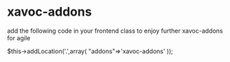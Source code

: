 xavoc-addons
============


add the following code in your frontend class to enjoy further xavoc-addons for agile

$this->addLocation('.',array(
            "addons"=>'xavoc-addons'
            ));

